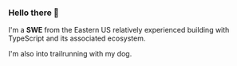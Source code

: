 ### Hello there 🫠

I'm a **SWE** from the Eastern US relatively experienced building with TypeScript and its associated ecosystem.

I'm also into trailrunning with my dog.
